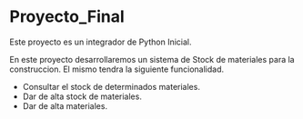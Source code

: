 # Proyecto_Final
Este proyecto es un integrador de Python Inicial.

En este proyecto desarrollaremos un sistema de Stock de materiales para la construccion.
El mismo tendra la siguiente funcionalidad.
* Consultar el stock de determinados materiales.
* Dar de alta stock de materiales.
* Dar de alta materiales.
